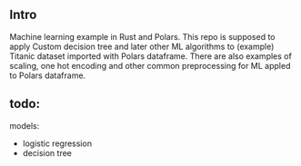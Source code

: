 ## Intro

Machine learning example in Rust and Polars. This repo is supposed to apply Custom decision tree and later other ML algorithms to (example) Titanic dataset imported with Polars dataframe. There are also examples of scaling, one hot encoding and other common preprocessing for ML appled to Polars dataframe.


## todo:

models:
- logistic regression
- decision tree



